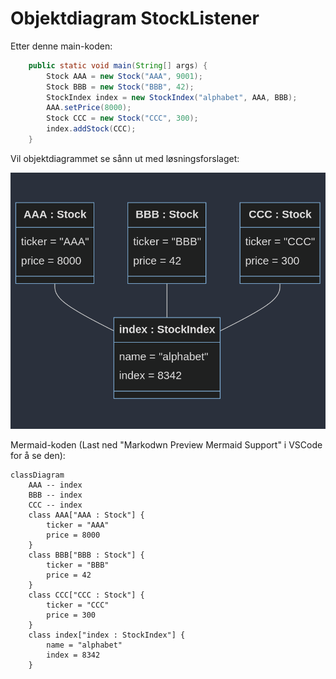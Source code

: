 # Objektdiagram StockListener

Etter denne main-koden:
```java
	public static void main(String[] args) {
		Stock AAA = new Stock("AAA", 9001);
		Stock BBB = new Stock("BBB", 42);
		StockIndex index = new StockIndex("alphabet", AAA, BBB);
		AAA.setPrice(8000);
		Stock CCC = new Stock("CCC", 300);
		index.addStock(CCC);
	}
```

Vil objektdiagrammet se sånn ut med løsningsforslaget:

![](stocklistener.png)

Mermaid-koden (Last ned "Markodwn Preview Mermaid Support" i VSCode for å se den):

```mermaid
classDiagram
    AAA -- index
    BBB -- index
    CCC -- index
    class AAA["AAA : Stock"] {
        ticker = "AAA"
        price = 8000
    }
    class BBB["BBB : Stock"] {
        ticker = "BBB"
        price = 42
    }
    class CCC["CCC : Stock"] {
        ticker = "CCC"
        price = 300
    }
    class index["index : StockIndex"] {
        name = "alphabet"
        index = 8342
    }

```